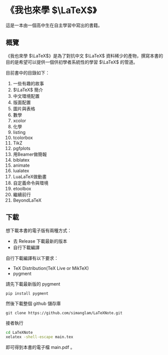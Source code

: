 # 《我也來學 $\LaTeX$》

這是一本由一個高中生在自主學習中寫出的書籍。

## 概覽

《我也來學 $\LaTeX$》是為了對抗中文 $\LaTeX$ 資料稀少的產物，撰寫本書的目的是希望可以提供一個供初學者系統性的學習 $\LaTeX$ 的管道。

目前書中的目錄如下：

1. 一些有趣的故事
2. $\LaTeX$ 簡介
3. 中文環境配置
4. 版面配置
5. 圖片與表格
6. 數學
7. xcolor
8. 化學
9. listing
10. tcolorbox
11. TikZ
12. pgfplots
13. 用Beamer做簡報
14. biblatex
15. animate
16. lualatex
17. LuaLaTeX做動畫
18. 自定義命令與環境
19. etoolbox
20. 繼續前行
21. BeyondLaTeX

## 下載

想下載本書的電子版有兩種方式：

* 去 Release 下載最新的版本
* 自行下載編譯

自行下載編譯有以下要求：

* TeX Distribution(TeX Live or MikTeX)
* pygment

請先下載最新版的 pygment 

```
pip install pygment
```

然後下載整個 github 儲存庫

```git
git clone https://github.com/simanglam/LaTeXNote.git
```

接者執行

```bash
cd LaTeXNote
xelatex -shell-escape main.tex
```

即可得到本書的電子檔 main.pdf 。



